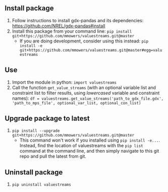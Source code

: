 ## Install package
1. Follow instructions to install gdx-pandas and its dependencies: https://github.com/NREL/gdx-pandas#install
1. Install this package from your command line: `pip install git+https://github.com/mmowers/valuestreams.git@master`
    * If you are doing development, consider using this instead: `pip install -e git+https://github.com/mmowers/valuestreams.git@master#egg=valuestreams`

## Use
1. Import the module in python: `import valuestreams`
1. Call the function `get_value_streams` (with an optional variable list and constraint list to filter results, using *lowercased* variable and constraint names): `df = valuestreams.get_value_streams('path_to_gdx_file.gdx', 'path_to_mps_file', optional_var_list, optional_con_list)`

## Upgrade package to latest
1. `pip install --upgrade git+https://github.com/mmowers/valuestreams.git@master`
    * This command won't work if you installed using `pip install -e...`. Instead, find the location of valuestreams with the `pip list` command at the command line, and then simply navigate to this git repo and pull the latest from git.

## Uninstall package
1. `pip uninstall valuestreams`
